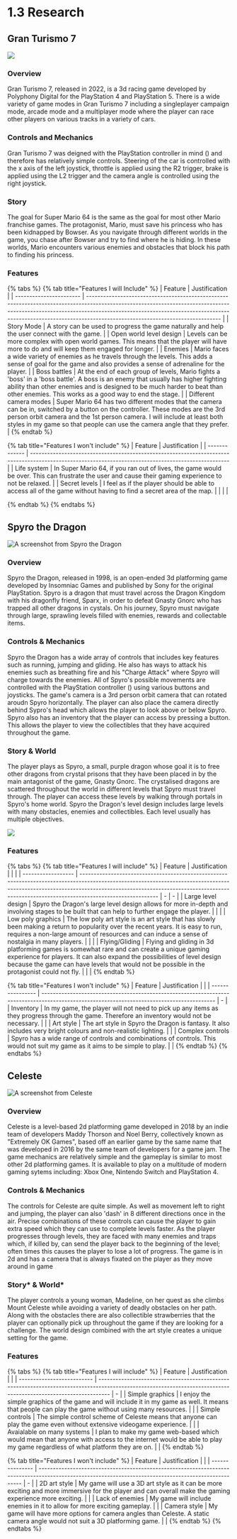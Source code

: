 # 1.3 Research

## Gran Turismo 7

![](<../.gitbook/assets/image (1).png>)

### Overview

Gran Turismo 7, released in 2022, is a 3d racing game developed by Polyphony Digital for the PlayStation 4 and PlayStation 5. There is a wide variety of game modes in Gran Turismo 7 including a singleplayer campaign mode, arcade mode and a multiplayer mode where the player can race other players on various tracks in a variety of cars.

### Controls and Mechanics

Gran Turismo 7 was deigned with the PlayStation controller in mind (<img src="../.gitbook/assets/image (2).png" alt="" data-size="line">) and therefore has relatively simple controls. Steering of the car is controlled with the x axis of the left joystick, throttle is applied using the R2 trigger, brake is applied using the L2 trigger and the camera angle is controlled using the right joystick.

### Story

The goal for Super Mario 64 is the same as the goal for most other Mario franchise games. The protagonist, Mario, must save his princess who has been kidnapped by Bowser. As you navigate through different worlds in the game, you chase after Bowser and try to find where he is hiding. In these worlds, Mario encounters various enemies and obstacles that block his path to finding his princess.

### Features

{% tabs %}
{% tab title="Features I will Include" %}
| Feature                 | Justification                                                                                                                                                                                                                                                                             |
| ----------------------- | ----------------------------------------------------------------------------------------------------------------------------------------------------------------------------------------------------------------------------------------------------------------------------------------- |
| Story Mode              | A story can be used to progress the game naturally and help the user connect with the game.                                                                                                                                                                                               |
| Open world level design | Levels can be more complex with open world games. This means that the player will have more to do and will keep them engaged for longer.                                                                                                                                                  |
| Enemies                 | Mario faces a wide variety of enemies as he travels through the levels. This adds a sense of goal for the game and also provides a sense of adrenaline for the player.                                                                                                                    |
| Boss battles            | At the end of each group of levels, Mario fights a 'boss' in a 'boss battle'. A boss is an enemy that usually has higher fighting ability than other enemies and is designed to be much harder to beat than other enemies. This works as a good way to end the stage.                     |
| Different camera modes  | Super Mario 64 has two different modes that the camera can be in, switched by a button on the controller. These modes are the 3rd person orbit camera and the 1st person camera. I will include at least both styles in my game so that people can use the camera angle that they prefer. |
{% endtab %}

{% tab title="Features I won't include" %}
| Feature       | Justification                                                                                                                                        |
| ------------- | ---------------------------------------------------------------------------------------------------------------------------------------------------- |
| Life system   | In Super Mario 64, if you ran out of lives, the game would be over. This can frustrate the user and cause their gaming experience to not be relaxed. |
| Secret levels | I feel as if the player should be able to access all of the game without having to find a secret area of the map.                                    |
|               |                                                                                                                                                      |


{% endtab %}
{% endtabs %}

## Spyro the Dragon

![A screenshot from Spyro the Dragon](<../.gitbook/assets/image (3) (1).png>)

### Overview

Spyro the Dragon, released in 1998, is an open-ended 3d platforming game developed by Insomniac Games and published by Sony for the original PlayStation. Spyro is a dragon that must travel across the Dragon Kingdom with his dragonfly friend, Sparx, in order to defeat Gnasty Gnorc who has trapped all other dragons in cystals. On his journey, Spyro must navigate through large, sprawling levels filled with enemies, rewards and collectable items.

### Controls & Mechanics

Spyro the Dragon has a wide array of controls that includes key features such as running, jumping and gliding. He also has ways to attack his enemies such as breathing fire and his "Charge Attack" where Spyro will charge towards the enemies. All of Spyro's possible movements are controlled with the PlayStation controller (<img src="../.gitbook/assets/image (2) (1).png" alt="" data-size="line">) using various buttons and joysticks. The game's camera is a 3rd person orbit camera that can rotated aroudn Spyro horizontally. The player can also place the camera directly behind Sypro's head which allows the player to look above or below Spyro. Spyro also has an inventory that the player can access by pressing a button. This allows the player to view the collectibles that they have acquired throughout the game.

### Story & World

The player plays as Spyro, a small, purple dragon whose goal it is to free other dragons from crystal prisons that they have been placed in by the main antagonist of the game, Gnasty Gnorc. The crystalised dragons are scattered throughout the world in different levels that Spyro must travel through. The player can access these levels by walking through portals in Spyro's home world. Spyro the Dragon's level design includes large levels with many obstacles, enemies and collectibles. Each level usually has multiple objectives.

![](<../.gitbook/assets/image (4) (1).png>)

### Features

{% tabs %}
{% tab title="Features I will include" %}
| Feature            | Justification                                                                                                                                                                                                                                                         |   |   |
| ------------------ | --------------------------------------------------------------------------------------------------------------------------------------------------------------------------------------------------------------------------------------------------------------------- | - | - |
| Large level design | Spyro the Dragon's large level design allows for more in-depth and involving stages to be built that can help to further engage the player.                                                                                                                           |   |   |
| Low poly graphics  | The low poly art style is an art style that has slowly been making a return to popularity over the recent years. It is easy to run, requires a non-large amount of resources and can induce a sense of nostalgia in many players.                                     |   |   |
| Flying/Gliding     | Flying and gliding in 3d platforming games is somewhat rare and can create a unique gaming experience for players. It can also expand the possibilities of level design because the game can have levels that would not be possible in the protagonist could not fly. |   |   |
{% endtab %}

{% tab title="Features I won't include" %}
| Feature          | Justification                                                                                                                               |   |
| ---------------- | ------------------------------------------------------------------------------------------------------------------------------------------- | - |
| Inventory        | In my game, the player will not need to pick up any items as they progress through the game. Therefore an inventory would not be necessary. |   |
| Art style        | The art style in Spyro the Dragon is fantasy. It also includes very bright colours and non-realistic lighting.                              |   |
| Complex controls | Spyro has a wide range of controls and combinations of controls. This would not suit my game as it aims to be simple to play.               |   |
{% endtab %}
{% endtabs %}

## Celeste

![A screenshot from Celeste](<../.gitbook/assets/image (4).png>)

### Overview

Celeste is a level-based 2d platforming game developed in 2018 by an indie team of developers Maddy Thorson and Noel Berry, collectively known as "Extremely OK Games", based off an earlier game by the same name that was developed in 2016 by the same team of developers for a game jam. The game mechanics are relatively simple and the gameplay is similar to most other 2d platforming games. It is available to play on a multitude of modern gaming sytems including: Xbox One, Nintendo Switch and PlayStation 4.&#x20;

### Controls & Mechanics

The controls for Celeste are quite simple. As well as movement left to right and jumping, the player can also 'dash' in 8 different directions once in the air. Precise combinations of these controls can cause the player to gain extra speed which they can use to complete levels faster. As the player progresses through levels, they are faced with many enemies and traps which, if killed by, can send the player back to the beginning of the level; often times this causes the player to lose a lot of progress. The game is in 2d and has a camera that is always fixated on the player as they move around in game

### Story\* & World\*

The player controls a young woman, Madeline, on her quest as she climbs Mount Celeste while avoiding a variety of deadly obstacles on her path. Along with the obstacles there are also collectible strawberries that the player can optionally pick up throughout the game if they are looking for a challenge. The world design combined with the art style creates a unique setting for the game.

### Features

{% tabs %}
{% tab title="Features I will include" %}
| Feature                    | Justification                                                                                                                                                    |   |
| -------------------------- | ---------------------------------------------------------------------------------------------------------------------------------------------------------------- | - |
| Simple graphics            | I enjoy the simple graphics of the game and will include it in my game as well. It means that people can play the game without using many resources.             |   |
| Simple controls            | The simple control scheme of Celeste means that anyone can play the game even without extensive videogame experience.                                            |   |
| Avaialable on many systems | I plan to make my game web-based which would mean that anyone with access to the internet would be able to play my game regardless of what platform they are on. |   |
{% endtab %}

{% tab title="Features I won't include" %}
| Feature         | Justification                                                                                                                                          |   |
| --------------- | ------------------------------------------------------------------------------------------------------------------------------------------------------ | - |
| 2D art style    | My game will use a 3D art style as it can be more exciting and more immersive for the player and can overall make the gaming experience more exciting. |   |
| Lack of enemies | My game will include enemies in it to allow for more exciting gameplay.                                                                                |   |
| Camera style    | My game will have more options for camera angles than Celeste. A static camera angle would not suit a 3D platforming game.                             |   |
{% endtab %}
{% endtabs %}
